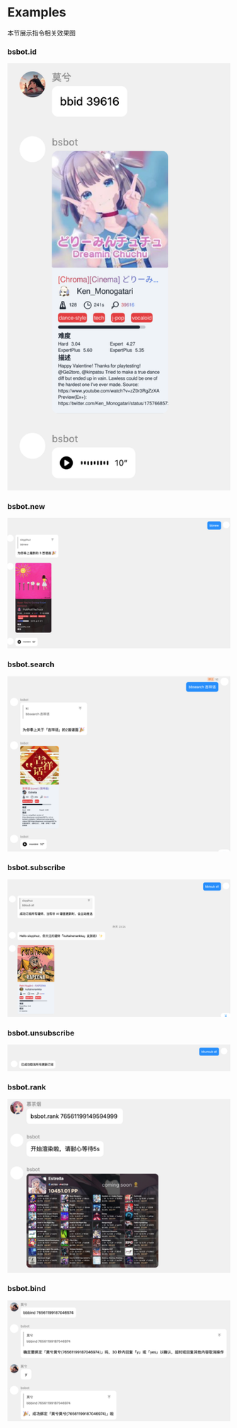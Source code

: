 # Examples

本节展示指令相关效果图

### bsbot.id

![](./public/bbid.png)

### bsbot.new

![](public/bbnew.png)

### bsbot.search

![](public/bbsearch.png)

### bsbot.subscribe

![](public/bbsub.png)

### bsbot.unsubscribe

![](public/bbunsub.png)


### bsbot.rank

![](public/bbrank.png)

### bsbot.bind

![](public/bbbind.png)
